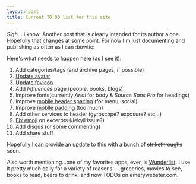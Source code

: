 ```yaml
---
layout: post
title: Current TO DO list for this site
---
```

_Sigh_... I know. Another post that is clearly intended for its author alone. Hopefully that changes at some point. For now I'm just documenting and publishing as often as I can :bowtie:

Here's what needs to happen here (as I see it):

1. Add categories/tags (and archive pages, if possible)
2. [Update avatar](http://d.pr/i/114yH)
3. [Update favicon](http://d.pr/i/ZmeG)
4. Add _Influences_ page (people, books, blogs)
5. Improve fonts(currently _Arial_ for body & _Source Sans Pro_ for headings)
6. Improve [mobile header spacing](http://d.pr/i/1f3hx) (for menu, social)
7. Improve [mobile padding](http://d.pr/i/17Pl1) (too much)
9. Add other services to header (gyroscope? exposure? etc...)
10. [Fix emoji](http://d.pr/i/19wUP) on excerpts (Jekyll issue?)
11. Add disqus (or some commenting)
12. Add share stuff

Hopefully I can provide an update to this with a bunch of ~~strikethroughs~~ soon.

Also worth mentioning...one of my favorites apps, ever, is [Wunderlist](https://www.wunderlist.com/). I use it pretty much daily for a variety of reasons &mdash; groceries, movies to see, books to read, beers to drink, and now TODOs on emerywebster.com.
